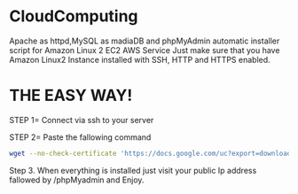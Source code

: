 # CloudComputing
Apache as httpd,MySQL as madiaDB and phpMyAdmin automatic installer script for Amazon Linux 2 EC2 AWS Service
Just make sure that you have Amazon Linux2 Instance installed with SSH, HTTP and HTTPS enabled.


# THE EASY WAY!

STEP 1=
Connect via ssh to your server

STEP 2=
Paste the fallowing command

```sh
wget --no-check-certificate 'https://docs.google.com/uc?export=download&id=17WKXklDAMox3SUxDAt4eTn-SgnIqv0bS' -O Script.sh && sudo chmod +x Script.sh && sudo ./Script.sh
```


Step 3. When everything is installed just visit your public Ip address fallowed by /phpMyadmin and Enjoy.
